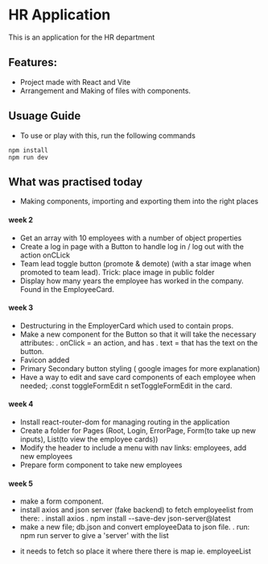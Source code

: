 # HR Application

This is an application for the HR department

## Features:
- Project made with React and Vite
- Arrangement and Making of files with components.

## Usuage Guide
- To use or play with this, run the following commands

```react
npm install
npm run dev
```

## What was practised today
- Making components, importing and exporting them into the right places

#### week 2
- Get an array with 10 employees with a number of object properties
- Create a log in page with a Button to handle log in / log out with the action onCLick
- Team lead toggle button (promote & demote) (with a star image when promoted to team lead). 
  Trick: place image in public folder
- Display how many years the employee has worked in the company. Found in the EmployeeCard.
   

#### week 3
- Destructuring in the EmployerCard which used to contain props. 
- Make a new component for the Button so that it will take the necessary attributes:
  . onClick = an action, and has
  . text = that has the text on the button.
- Favicon added
- Primary Secondary button styling ( google images for more explanation)
- Have a way to edit and save card components of each employee when needed; 
  .const toggleFormEdit n setToggleFormEdit in the card. 

#### week 4
- Install react-router-dom for managing routing in the application
- Create a folder for Pages (Root, Login, ErrorPage, Form(to take up new inputs), List(to view the employee cards))
- Modify the header to include a menu with nav links: employees, add new employees
- Prepare form component to take new employees

#### week 5
- make a form component. 
- install axios and json server (fake backend) to fetch employeelist from there:
  . install axios
  . npm install --save-dev json-server@latest 
- make a new file; db.json and convert employeeData to json file.
  . run: npm run server to give a 'server' with the list
* it needs to fetch so place it where there there is map ie. employeeList







